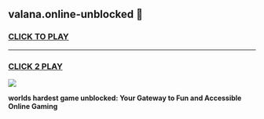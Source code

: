 
## valana.online-unblocked 👋
<h3>
<a href="https://premium.freeplayer.one?title=valana.online-unblocked&ref=14F">CLICK TO PLAY</a></h3>
<hr>

<h3>
<a href="https://premium.freeplayer.one?title=valana.online-unblocked&ref=14F">CLICK 2 PLAY</a>
  
</h3>

<a href="https://premium.freeplayer.one?title=valana.online-unblocked&ref=12F/"><img src="https://clearcache.store/games.png"></a>


**worlds hardest game unblocked: Your Gateway to Fun and Accessible Online Gaming**
